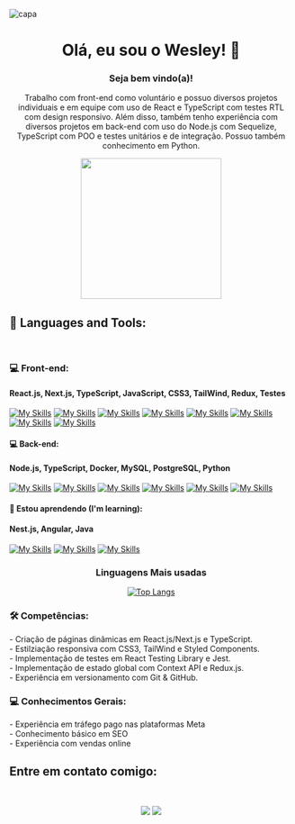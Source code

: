 ![capa](https://media.licdn.com/dms/image/D4D16AQFDglnQEtldSQ/profile-displaybackgroundimage-shrink_350_1400/0/1703782661714?e=1715212800&v=beta&t=8Ry_u6MYVvAJYyD7eWEFszRrvrebQjWsDoFy6c-kxiI)

<div align="center">

 # Olá, eu sou o Wesley! 👋

 ### Seja bem vindo(a)!

Trabalho com front-end como voluntário e possuo diversos projetos individuais e em equipe com uso de React e TypeScript com testes RTL com design responsivo. Além disso, também tenho experiência com diversos projetos em back-end com uso do Node.js com Sequelize, TypeScript com POO e testes unitários e de integração. Possuo também conhecimento em Python.

 <div id="header" align="center">
  <img src="https://i.pinimg.com/originals/9d/9b/d1/9d9bd13afce1a798d22ecfd9897730ed.gif" width="250"/>
 </div>
</a>
</div>
<h2>
🚀 Languages and Tools:
</h2>

<br />

<h3>
 💻 Front-end:
</h3>

<h4>React.js, Next.js, TypeScript, JavaScript, CSS3, TailWind, Redux, Testes</h4>

[![My Skills](https://skillicons.dev/icons?i=react)](https://skillicons.dev)
[![My Skills](https://skillicons.dev/icons?i=nextjs)](https://skillicons.dev)
[![My Skills](https://skillicons.dev/icons?i=ts)](https://skillicons.dev)
[![My Skills](https://skillicons.dev/icons?i=js)](https://skillicons.dev)
[![My Skills](https://skillicons.dev/icons?i=css)](https://skillicons.dev)
[![My Skills](https://skillicons.dev/icons?i=tailwind)](https://skillicons.dev)
[![My Skills](https://skillicons.dev/icons?i=redux)](https://skillicons.dev)
[![My Skills](https://skillicons.dev/icons?i=jest)](https://skillicons.dev)

 <h4>
 💻 Back-end:
</h4>

<h4>Node.js, TypeScript, Docker, MySQL, PostgreSQL, Python</h4>

[![My Skills](https://skillicons.dev/icons?i=nodejs)](https://skillicons.dev)
[![My Skills](https://skillicons.dev/icons?i=ts)](https://skillicons.dev)
[![My Skills](https://skillicons.dev/icons?i=docker)](https://skillicons.dev)
[![My Skills](https://skillicons.dev/icons?i=mysql)](https://skillicons.dev)
[![My Skills](https://skillicons.dev/icons?i=postgres)](https://skillicons.dev)
[![My Skills](https://skillicons.dev/icons?i=python)](https://skillicons.dev)

<h4>
  🌱 Estou aprendendo (I'm learning):
</h4>

<h4>Nest.js, Angular, Java</h4>

 [![My Skills](https://skillicons.dev/icons?i=nestjs)](https://skillicons.dev)
 [![My Skills](https://skillicons.dev/icons?i=angular)](https://skillicons.dev)
 [![My Skills](https://skillicons.dev/icons?i=java)](https://skillicons.dev)

 
<div align="center">

 <h3>
  Linguagens Mais usadas 
 </h3>
 
[![Top Langs](https://github-readme-stats.vercel.app/api/top-langs/?username=Wesleyhmendes&layout=compact)](https://github.com/Wesleyhmendes/github-readme-stats)

</div>

<h3>
 🛠️ Competências:
</h3>
- Criação de páginas dinâmicas em React.js/Next.js e TypeScript.
<br />
- Estilziação responsiva com CSS3, TailWind e Styled Components.
<br />
- Implementação de testes em React Testing Library e Jest.
<br />
- Implementação de estado global com Context API e Redux.js.
<br />
- Experiência em versionamento com Git & GitHub.

<h3>
 💻 Conhecimentos Gerais:
</h3>
- Experiência em tráfego pago nas plataformas Meta
<br />
- Conhecimento básico em SEO
<br />
- Experiência com vendas online

<br />

<h2>
 Entre em contato comigo:
</h2>
<br />
<div id="header" align="center">
 
  <a href="https://www.linkedin.com/in/wesley-mendes/" target="_blank"><img src="https://img.shields.io/badge/-LinkedIn-%230077B5?style=for-the-badge&logo=linkedin&logoColor=white" target="_blank"></a> 
  <a href = "mailto:wesleymendes123321@gmail.com"><img src="https://img.shields.io/badge/-Gmail-%23333?style=for-the-badge&logo=gmail&logoColor=white" target="_blank"></a>

</div>
